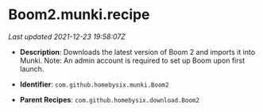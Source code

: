 # Boom2.munki.recipe

_Last updated 2021-12-23 19:58:07Z_

- **Description**: Downloads the latest version of Boom 2 and imports it into Munki. Note: An admin account is required to set up Boom upon first launch.

- **Identifier**: `com.github.homebysix.munki.Boom2`

- **Parent Recipes**: `com.github.homebysix.download.Boom2`